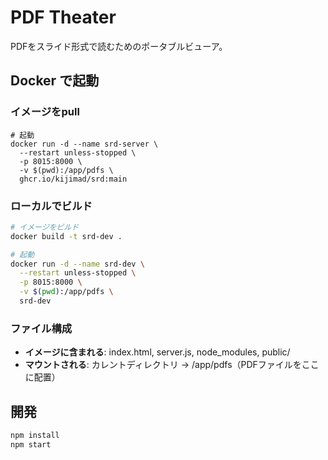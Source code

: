# PDF Theater

PDFをスライド形式で読むためのポータブルビューア。

## Docker で起動

### イメージをpull

```
# 起動
docker run -d --name srd-server \
  --restart unless-stopped \
  -p 8015:8000 \
  -v $(pwd):/app/pdfs \
  ghcr.io/kijimad/srd:main
```

### ローカルでビルド

```bash
# イメージをビルド
docker build -t srd-dev .

# 起動
docker run -d --name srd-dev \
  --restart unless-stopped \
  -p 8015:8000 \
  -v $(pwd):/app/pdfs \
  srd-dev
```

### ファイル構成

- **イメージに含まれる**: index.html, server.js, node_modules, public/
- **マウントされる**: カレントディレクトリ → /app/pdfs（PDFファイルをここに配置）

## 開発

```bash
npm install
npm start
```
